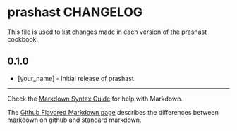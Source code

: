 # prashast CHANGELOG

This file is used to list changes made in each version of the prashast cookbook.

## 0.1.0
- [your_name] - Initial release of prashast

- - -
Check the [Markdown Syntax Guide](http://daringfireball.net/projects/markdown/syntax) for help with Markdown.

The [Github Flavored Markdown page](http://github.github.com/github-flavored-markdown/) describes the differences between markdown on github and standard markdown.
